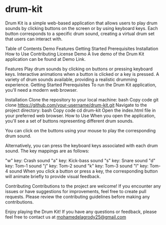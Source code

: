 # drum-kit
Drum Kit is a simple web-based application that allows users to play drum sounds by clicking buttons on the screen or by using keyboard keys. Each button corresponds to a specific drum sound, creating a virtual drum set that users can interact with.

Table of Contents
Demo
Features
Getting Started
Prerequisites
Installation
How to Use
Contributing
License
Demo
A live demo of the Drum Kit application can be found at Demo Link.

Features
Play drum sounds by clicking on buttons or pressing keyboard keys.
Interactive animations when a button is clicked or a key is pressed.
A variety of drum sounds available, providing a realistic drumming experience.
Getting Started
Prerequisites
To run the Drum Kit application, you'll need a modern web browser.

Installation
Clone the repository to your local machine:
bash
Copy code
git clone https://github.com/your-username/drum-kit.git
Navigate to the project directory:
bash
Copy code
cd drum-kit
Open the index.html file in your preferred web browser.
How to Use
When you open the application, you'll see a set of buttons representing different drum sounds.

You can click on the buttons using your mouse to play the corresponding drum sound.

Alternatively, you can press the keyboard keys associated with each drum sound. The key mappings are as follows:

"w" key: Crash sound
"a" key: Kick-bass sound
"s" key: Snare sound
"d" key: Tom-1 sound
"j" key: Tom-2 sound
"k" key: Tom-3 sound
"l" key: Tom-4 sound
When you click a button or press a key, the corresponding button will animate briefly to provide visual feedback.

Contributing
Contributions to the project are welcome! If you encounter any issues or have suggestions for improvements, feel free to create pull requests. Please review the contributing guidelines before making any contributions.

Enjoy playing the Drum Kit! If you have any questions or feedback, please feel free to contact us at mohamedelagrody25@gmail.com
